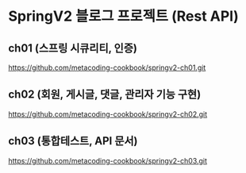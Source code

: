 # SpringV2 블로그 프로젝트 (Rest API)

## ch01 (스프링 시큐리티, 인증)

https://github.com/metacoding-cookbook/springv2-ch01.git

## ch02 (회원, 게시글, 댓글, 관리자 기능 구현)

https://github.com/metacoding-cookbook/springv2-ch02.git

## ch03 (통합테스트, API 문서)

https://github.com/metacoding-cookbook/springv2-ch03.git
